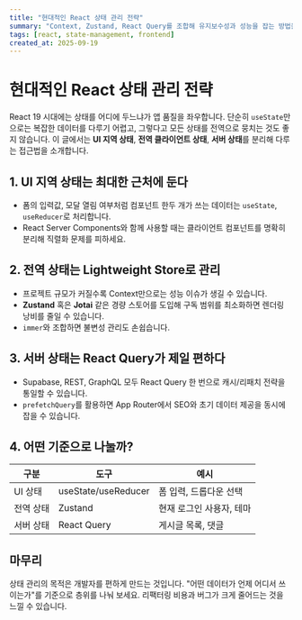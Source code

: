 ```yaml
---
title: "현대적인 React 상태 관리 전략"
summary: "Context, Zustand, React Query를 조합해 유지보수성과 성능을 잡는 방법을 정리했습니다."
tags: [react, state-management, frontend]
created_at: 2025-09-19
---
```


# 현대적인 React 상태 관리 전략

React 19 시대에는 상태를 어디에 두느냐가 앱 품질을 좌우합니다. 단순히 `useState`만으로는 복잡한 데이터를 다루기 어렵고, 그렇다고 모든 상태를 전역으로 뭉치는 것도 좋지 않습니다. 이 글에서는 **UI 지역 상태**, **전역 클라이언트 상태**, **서버 상태**를 분리해 다루는 접근법을 소개합니다.

## 1. UI 지역 상태는 최대한 근처에 둔다
- 폼의 입력값, 모달 열림 여부처럼 컴포넌트 한두 개가 쓰는 데이터는 `useState`, `useReducer`로 처리합니다.
- React Server Components와 함께 사용할 때는 클라이언트 컴포넌트를 명확히 분리해 직렬화 문제를 피하세요.

## 2. 전역 상태는 Lightweight Store로 관리
- 프로젝트 규모가 커질수록 Context만으로는 성능 이슈가 생길 수 있습니다.
- **Zustand** 혹은 **Jotai** 같은 경량 스토어를 도입해 구독 범위를 최소화하면 렌더링 낭비를 줄일 수 있습니다.
- `immer`와 조합하면 불변성 관리도 손쉽습니다.

## 3. 서버 상태는 React Query가 제일 편하다
- Supabase, REST, GraphQL 모두 React Query 한 번으로 캐시/리패치 전략을 통일할 수 있습니다.
- `prefetchQuery`를 활용하면 App Router에서 SEO와 초기 데이터 제공을 동시에 잡을 수 있습니다.

## 4. 어떤 기준으로 나눌까?
| 구분 | 도구 | 예시 |
| --- | --- | --- |
| UI 상태 | useState/useReducer | 폼 입력, 드롭다운 선택 |
| 전역 상태 | Zustand | 현재 로그인 사용자, 테마 |
| 서버 상태 | React Query | 게시글 목록, 댓글 |

## 마무리
상태 관리의 목적은 개발자를 편하게 만드는 것입니다. "어떤 데이터가 언제 어디서 쓰이는가"를 기준으로 층위를 나눠 보세요. 리팩터링 비용과 버그가 크게 줄어드는 것을 느낄 수 있습니다.
